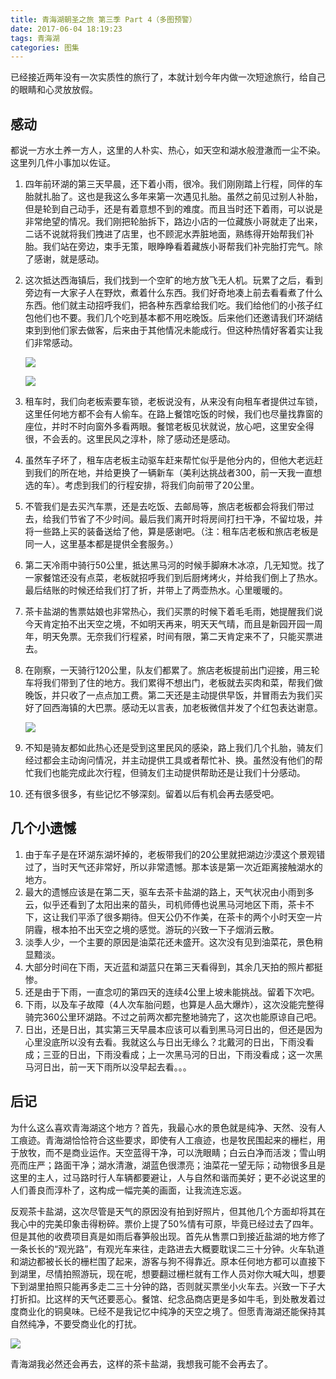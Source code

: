 ```yaml
---
title: 青海湖朝圣之旅 第三季 Part 4（多图预警）
date: 2017-06-04 18:19:23
tags: 青海湖
categories: 图集
---
```


已经接近两年没有一次实质性的旅行了，本就计划今年内做一次短途旅行，给自己的眼睛和心灵放放假。

<!--more-->

## 感动

都说一方水土养一方人，这里的人朴实、热心，如天空和湖水般澄澈而一尘不染。这里列几件小事加以佐证。

1. 四年前环湖的第三天早晨，还下着小雨，很冷。我们刚刚踏上行程，同伴的车胎就扎胎了。这也是我这么多年来第一次遇见扎胎。虽然之前见过别人补胎，但是轮到自己动手，还是有着意想不到的难度。而且当时还下着雨，可以说是非常绝望的情况。我们刚把轮胎拆下，路边小店的一位藏族小哥就走了出来，二话不说就将我们拽进了店里，也不顾泥水弄脏地面，熟练得开始帮我们补胎。我们站在旁边，束手无策，眼睁睁看着藏族小哥帮我们补完胎打完气。除了感谢，就是感动。
2. 这次抵达西海镇后，我们找到一个空旷的地方放飞无人机。玩累了之后，看到旁边有一大家子人在野炊，煮着什么东西。我们好奇地凑上前去看看煮了什么东西。他们就主动招呼我们，把各种东西拿给我们吃。我们给他们的小孩子红包他们也不要。我们几个吃到基本都不用吃晚饭。后来他们还邀请我们环湖结束到到他们家去做客，后来由于其他情况未能成行。但这种热情好客着实让我们非常感动。

    ![](http://omp48p40q.bkt.clouddn.com/17-6-4/87087269.jpg)
    
    ![](http://omp48p40q.bkt.clouddn.com/17-6-4/96578581.jpg)
    
3. 租车时，我们向老板索要车锁，老板说没有，从来没有向租车者提供过车锁，这里任何地方都不会有人偷车。在路上餐馆吃饭的时候，我们也尽量找靠窗的座位，并时不时向窗外多看两眼。餐馆老板见状就说，放心吧，这里安全得很，不会丢的。这里民风之淳朴，除了感动还是感动。
4. 虽然车子坏了，租车店老板主动驱车赶来帮忙似乎是他分内的，但他大老远赶到我们的所在地，并给更换了一辆新车（美利达挑战者300，前一天我一直想选的车）。考虑到我们的行程安排，将我们向前带了20公里。
5. 不管我们是去买汽车票，还是去吃饭、去邮局等，旅店老板都会将我们带过去，给我们节省了不少时间。最后我们离开时将房间打扫干净，不留垃圾，并将一些路上买的装备送给了他，算是感谢吧。（注：租车店老板和旅店老板是同一人，这里基本都是提供全套服务。）
4. 第二天冷雨中骑行50公里，抵达黑马河的时候手脚麻木冰凉，几无知觉。找了一家餐馆还没有点菜，老板就招呼我们到后厨烤烤火，并给我们倒上了热水。最后结账的时候还给我们打了折，并带上了两壶热水。心里暖暖的。
5. 茶卡盐湖的售票姑娘也非常热心，我们买票的时候下着毛毛雨，她提醒我们说今天肯定拍不出天空之境，不如明天再来，明天天气晴，而且是新园开园一周年，明天免票。无奈我们行程紧，时间有限，第二天肯定来不了，只能买票进去。
6. 在刚察，一天骑行120公里，队友们都累了。旅店老板提前出门迎接，用三轮车将我们带到了住的地方。我们累得不想出门，老板就去买肉和菜，帮我们做晚饭，并只收了一点点加工费。第二天还是主动提供早饭，并冒雨去为我们买好了回西海镇的大巴票。感动无以言表，加老板微信并发了个红包表达谢意。

    ![](http://omp48p40q.bkt.clouddn.com/17-6-4/5322015.jpg)

4. 不知是骑友都如此热心还是受到这里民风的感染，路上我们几个扎胎，骑友们经过都会主动询问情况，并主动提供工具或者帮忙补、换。虽然没有他们的帮忙我们也能完成此次行程，但骑友们主动提供帮助还是让我们十分感动。
5. 还有很多很多，有些记忆不够深刻。留着以后有机会再去感受吧。


## 几个小遗憾

1. 由于车子是在环湖东湖坏掉的，老板带我们的20公里就把湖边沙漠这个景观错过了，当时天气还非常好，所以非常遗憾。那本该是第一次近距离接触湖水的地方。
2. 最大的遗憾应该是在第二天，驱车去茶卡盐湖的路上，天气状况由小雨到多云，似乎还看到了太阳出来的苗头，司机师傅也说黑马河地区下雨，茶卡不下，这让我们平添了很多期待。但天公仍不作美，在茶卡的两个小时天空一片阴霾，根本拍不出天空之境的感觉。游玩的兴致一下子烟消云散。 
3. 淡季人少，一个主要的原因是油菜花还未盛开。这次没有见到油菜花，景色稍显黯淡。
4. 大部分时间在下雨，天近蓝和湖蓝只在第三天看得到，其余几天拍的照片都挺惨。
5. 还是由于下雨，一直念叨的第四天的连续4公里上坡未能挑战。留着下次吧。
6. 下雨，以及车子故障（4人次车胎问题，也算是人品大爆炸），这次没能完整得骑完360公里环湖路。不过之前两次都完整地骑完了，这次也能原谅自己吧。
7. 日出，还是日出，其实第三天早晨本应该可以看到黑马河日出的，但还是因为心里没底所以没有去看。我就这么与日出无缘么？北戴河的日出，下雨没看成；三亚的日出，下雨没看成；上一次黑马河的日出，下雨没看成；这一次黑马河日出，前一天下雨所以没早起去看。。。


## 后记

为什么这么喜欢青海湖这个地方？首先，我最心水的景色就是纯净、天然、没有人工痕迹。青海湖恰恰符合这些要求，即使有人工痕迹，也是牧民围起来的栅栏，用于放牧，而不是商业运作。天空蓝得干净，可以洗眼睛；白云白净而活泼；雪山明亮而庄严；路面干净；湖水清澈，湖蓝色很漂亮；油菜花一望无际；动物很多且是这里的主人，过马路时行人车辆都要避让，人与自然和谐而美好；更不必说这里的人们善良而淳朴了，这构成一幅完美的画面，让我流连忘返。

反观茶卡盐湖，这次尽管是天气的原因没有拍到好照片，但其他几个方面却将其在我心中的完美印象击得粉碎。票价上提了50%情有可原，毕竟已经过去了四年。但是其他的收费项目真是如雨后春笋般出现。首先从售票口到接近盐湖的地方修了一条长长的“观光路”，有观光车来往，走路进去大概要耽误二三十分钟。火车轨道和湖边都被长长的栅栏围了起来，游客与狗不得靠近。原本任何地方都可以直接下到湖里，尽情拍照游玩，现在呢，想要翻过栅栏就有工作人员对你大喊大叫，想要下到湖里拍照只能再多走二三十分钟的路，否则就买票坐小火车去。兴致一下子大打折扣。比这样的天气还要恶心。餐馆、纪念品商店更是多如牛毛，到处散发着过度商业化的铜臭味。已经不是我记忆中纯净的天空之境了。但愿青海湖还能保持其自然纯净，不要受商业化的打扰。

![](http://omp48p40q.bkt.clouddn.com/17-6-4/51772514.jpg)

青海湖我必然还会再去，这样的茶卡盐湖，我想我可能不会再去了。

